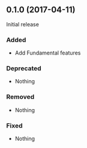 ## 0.1.0 (2017-04-11)

Initial release

### Added

- Add Fundamental features

### Deprecated

- Nothing

### Removed

- Nothing

### Fixed

- Nothing
